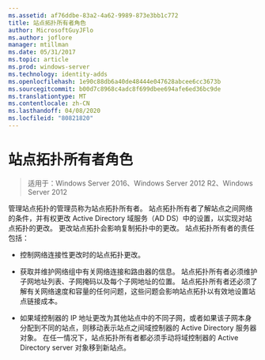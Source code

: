 ```yaml
---
ms.assetid: af76ddbe-83a2-4a62-9989-873e3bb1c772
title: 站点拓扑所有者角色
author: MicrosoftGuyJFlo
ms.author: joflore
manager: mtillman
ms.date: 05/31/2017
ms.topic: article
ms.prod: windows-server
ms.technology: identity-adds
ms.openlocfilehash: 1e90c88db6a40de48444e047628abcee6cc3673b
ms.sourcegitcommit: b00d7c8968c4adc8f699dbee694afe6ed36bc9de
ms.translationtype: MT
ms.contentlocale: zh-CN
ms.lasthandoff: 04/08/2020
ms.locfileid: "80821820"
---
```

# <a name="site-topology-owner-role"></a>站点拓扑所有者角色

>适用于：Windows Server 2016、Windows Server 2012 R2、Windows Server 2012

管理站点拓扑的管理员称为站点拓扑所有者。 站点拓扑所有者了解站点之间网络的条件，并有权更改 Active Directory 域服务（AD DS）中的设置，以实现对站点拓扑的更改。 更改站点拓扑会影响复制拓扑中的更改。 站点拓扑所有者的责任包括：  
  
-   控制网络连接性更改时的站点拓扑更改。  
  
-   获取并维护网络组中有关网络连接和路由器的信息。 站点拓扑所有者必须维护子网地址列表、子网掩码以及每个子网地址的位置。 站点拓扑所有者还必须了解有关网络速度和容量的任何问题，这些问题会影响站点拓扑以有效地设置站点链接成本。  
  
-   如果域控制器的 IP 地址更改为其他站点中的不同子网，或者如果该子网本身分配到不同的站点，则移动表示站点之间域控制器的 Active Directory 服务器对象。 在任一情况下，站点拓扑所有者都必须手动将域控制器的 Active Directory server 对象移到新站点。  
  


